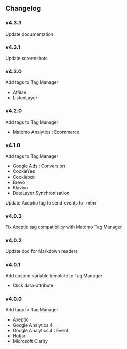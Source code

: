 ## Changelog

### v4.3.3
Update documentation

### v4.3.1
Update screenshots

### v4.3.0
Add tags to Tag Manager

- Affilae
- ListenLayer

### v4.2.0
Add tags to Tag Manager

- Matomo Analytics : Ecommerce

### v4.1.0
Add tags to Tag Manager

- Google Ads : Conversion
- CookieYes
- Cookiebot
- Brevo
- Klaviyo
- DataLayer Synchronisation

Update Axeptio tag to send events to _mtm

### v4.0.3
Fix Axeptio tag compatibility with Matomo Tag Manager

### v4.0.2
Update doc for Markdown readers

### v4.0.1
Add custom variable template to Tag Manager

- Click data-attribute

### v4.0.0
Add tags to Tag Manager

- Axeptio
- Google Analytics 4
- Google Analytics 4 : Event
- Hotjar
- Microsoft Clarity
